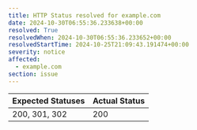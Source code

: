 ```yaml
---
title: HTTP Status resolved for example.com
date: 2024-10-30T06:55:36.233638+00:00
resolved: True
resolvedWhen: 2024-10-30T06:55:36.233652+00:00
resolvedStartTime: 2024-10-25T21:09:43.191474+00:00
severity: notice
affected:
  - example.com
section: issue
---
```


| Expected Statuses | Actual Status  |
|-------------------|----------------|
| 200, 301, 302 | 200 |
